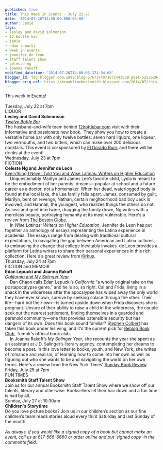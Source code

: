 ```yaml
---
published: true
title: This Week in Events - July 22-27
date: '2014-07-20T14:00:00.000-04:00'
author: Jamie
tags:
- lesley and david solmonson
- 12 bottle bar
- jamie
- edan lepucki
- week in events
- jennifer de leon
- staff talent show
- celeste ng
- joanna rakoff
modified_datetime: '2014-07-20T14:00:03.171-04:00'
blogger_id: tag:blogger.com,1999:blog-5767374071871443859.post-5253628417476788760
blogger_orig_url: https://brooklinebooksmith.blogspot.com/2014/07/this-week-in-events-july-22-27.html
---
```


<div>This week in <a href="https://www.brooklinebooksmith.com/events/MainEvent.html" target="_blank">Events</a>!&nbsp;</div><div><br /></div><div>Tuesday, July 22 at 7pm</div><div>LIQUOR<br /><strong>Lesley and David Solmonson</strong></div><div><em><a href="https://www.brooklinebooksmith-shop.com/event/lesley-and-david-solmonson-twelve-bottle-bar" target="_blank">Twelve Bottle Bar</a></em></div><div>The husband-and-wife team behind <a href="https://12bottlebar.com/">12bottlebar.com</a> visit with their  informative and passionate new book.&nbsp; They show you how to create a versatile  home bar with only twelve bottles: seven hard liquors, one liqueur, two  vermouths, and two bitters, which can make over 200 delicious cocktails. This event is co-sponsored by <a href="https://theeldoradorum.com/" target="_blank">El Dorado Rum</a>, and there will be drinks at the event!&nbsp;</div><div></div><div>Wednesday, July 23 at 7pm</div><div>FICTION</div><div><strong>Celeste Ng and Jennifer de Leon</strong></div><div><a href="https://www.brooklinebooksmith-shop.com/event/celeste-ng-and-jennifer-de-leon" target="_blank">Everything I Never Told You and Wise Latinas: Writers on Higher Education</a></div><div>&nbsp;&nbsp;&nbsp; Unquestionably Marilyn and James Lee’s favorite child, Lydia is meant  to be the embodiment of her parents’ dreams—popular at school and a future  career as a doctor, not a homemaker. When her dead, waterlogged body is found at  the local lake, the Lee family falls apart. James, consumed by guilt, Marilyn,  bent on revenge, Nathan, certain neighborhood bad boy Jack is involved, and  Hannah, the youngest, who realizes things the others do not. As loss and grief  intertwine, dragging the family down, Ng writes with a merciless beauty,  portraying humanity at its most vulnerable. Here's a review from <a href="https://www.bostonglobe.com/arts/books/2014/07/01/book-review-everything-never-told-you-celeste/NegiY6oApUZG71YIRq6olM/story.html" target="_blank">The Boston Globe.</a>&nbsp;</div><div>&nbsp;&nbsp;&nbsp; In <em>Wise Latinas: Writers on Higher Education</em>, Jennifer de Leon  has put together an anthology of essays representing the Latina experience in  academia. The essays range from dealing with traditional cultural expectations,  to navigating the gap between American and Latina cultures, to embracing the  change that college inevitably invokes. de Leon provides a platform for Latina  writers to share their personal experiences in this rich collection. Here's a great review from <a href="https://www.kirkusreviews.com/book-reviews/jennifer-de-leon/wise-latinas/" target="_blank">Kirkus</a>.&nbsp;</div><div></div><div>Thursday, July 24 at 7pm</div><div>FICTION and MEMOIR</div><div><strong>Edan Lepucki and Joanna Rakoff</strong></div><div><a href="https://www.brooklinebooksmith-shop.com/event/edan-lepucki-and-joanna-rakoff" target="_blank"><em>California </em>and<em> My Salinger Year</em></a> </div><div>&nbsp;&nbsp;&nbsp; Dan Chaon calls Edan Lepucki’s <em>California</em> “a wholly original  take on the postapocalypse genre,” and he is so, so right. Cal and Frida, living  in a shack in the wilderness after the apocalypse has wiped away the only world  they have ever known, survive by seeking solace through the other. Their  life—hard but their own—is turned upside down when Frida discovers she is  pregnant. Unsure of their ability to raise a child in the wilderness, the couple  seek out the nearest settlement, finding themselves in a guarded and paranoid  community—one that provides ostensible security but has dangers of its own. Does this book sound familiar? S<a href="https://thecolbertreport.cc.com/videos/t1nxwu/amazon-vs--hachette---sherman-alexie" target="_blank">tephen Colbert</a> has taken this book under his wing, and it's the current pick for <a href="https://reblogbookclub.tumblr.com/" target="_blank">Reblog Book Club</a>, Tumblr's official book club.&nbsp;</div><div>&nbsp;&nbsp;&nbsp; In Joanna Rakoff’s <em>My Salinger Year</em>, she recounts the year she  spent as an assistant at J.D. Salinger’s literary agency, contemplating her  dreams to become a poet. In this love letter to books, youth, and New York, she  writes of romance and realism, of learning how to come into her own as well as  figuring out who she wants to be and navigating the world on her own terms. Here's a review from the New York Times' <a href="https://www.nytimes.com/2014/06/08/books/review/my-salinger-year-by-joanna-rakoff.html?_r=0" target="_blank">Sunday Book Review</a>.</div><div></div><div>Friday, July 25 at 7pm</div><div>FUN TIMES</div><div><strong>Booksmith Staff Talent Show</strong></div><div>Join us for our annual Booksmith Staff Talent Show where we show off our  talents, literary and otherwise. Booksellers let their hair down and a fun time is had by all.&nbsp;</div><div></div><div>Sunday, July 27 at 10:30am</div><div><strong>Children's Storytime</strong></div><div>Do you love picture books? Join us in our children’s section as our fine  children’s team reads stories aloud every third Saturday and last Sunday of the  month.<br /><br /><i>As always, if you would like a signed copy of a book but cannot make an event, call us at 617-566-6660 or order online and put 'signed copy' in the comments field.</i></div>